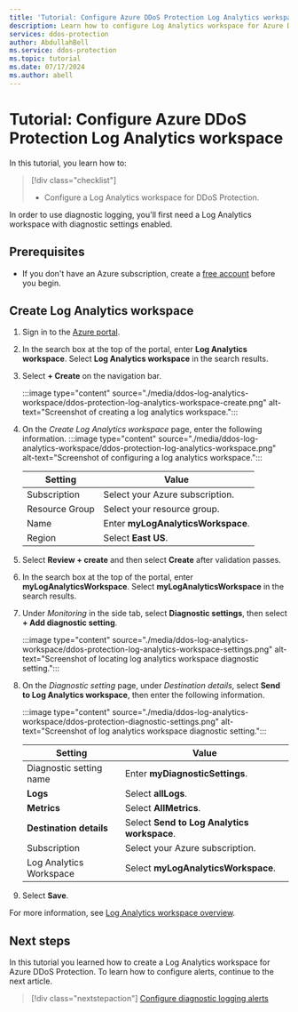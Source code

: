 ```yaml
---
title: 'Tutorial: Configure Azure DDoS Protection Log Analytics workspace'
description: Learn how to configure Log Analytics workspace for Azure DDoS Protection.
services: ddos-protection
author: AbdullahBell
ms.service: ddos-protection
ms.topic: tutorial
ms.date: 07/17/2024
ms.author: abell
---
```


# Tutorial: Configure Azure DDoS Protection Log Analytics workspace

In this tutorial, you learn how to:

> [!div class="checklist"]
> * Configure a Log Analytics workspace for DDoS Protection.

In order to use diagnostic logging, you'll first need a Log Analytics workspace with diagnostic settings enabled.

## Prerequisites

- If you don't have an Azure subscription, create a [free account](https://azure.microsoft.com/free/?WT.mc_id=A261C142F) before you begin.

## Create Log Analytics workspace


1. Sign in to the [Azure portal](https://portal.azure.com/).
1. In the search box at the top of the portal, enter **Log Analytics workspace**. Select **Log Analytics workspace** in the search results.
1. Select **+ Create** on the navigation bar.

    :::image type="content" source="./media/ddos-log-analytics-workspace/ddos-protection-log-analytics-workspace-create.png" alt-text="Screenshot of creating a log analytics workspace.":::

1. On the *Create Log Analytics workspace* page, enter the following information.
    :::image type="content" source="./media/ddos-log-analytics-workspace/ddos-protection-log-analytics-workspace.png" alt-text="Screenshot of configuring a log analytics workspace.":::

    | Setting | Value |
    |--|--|
    | Subscription | Select your Azure subscription. |   
    | Resource Group | Select your resource group.	 | 
    | Name | Enter **myLogAnalyticsWorkspace**. |
    | Region | Select **East US**. |
    
1. Select **Review + create** and then select **Create** after validation passes.
1. In the search box at the top of the portal, enter **myLogAnalyticsWorkspace**. Select **myLogAnalyticsWorkspace** in the search results.
1. Under *Monitoring* in the side tab, select **Diagnostic settings**, then select **+ Add diagnostic setting**.

    :::image type="content" source="./media/ddos-log-analytics-workspace/ddos-protection-log-analytics-workspace-settings.png" alt-text="Screenshot of locating log analytics workspace diagnostic setting.":::

1. On the *Diagnostic setting* page, under *Destination details*, select **Send to Log Analytics workspace**, then enter the following information.

    :::image type="content" source="./media/ddos-log-analytics-workspace/ddos-protection-diagnostic-settings.png" alt-text="Screenshot of log analytics workspace diagnostic setting.":::

    | Setting | Value |
    |--|--|
    | Diagnostic setting name | Enter **myDiagnosticSettings**. |
    |**Logs**| Select **allLogs**.|
    |**Metrics**| Select **AllMetrics**. |
    |**Destination details**| Select **Send to Log Analytics workspace**.|
    | Subscription | Select your Azure subscription. |   
    | Log Analytics Workspace | Select **myLogAnalyticsWorkspace**. | 
    
1. Select **Save**.

For more information, see [Log Analytics workspace overview](../azure-monitor/logs/log-analytics-workspace-overview.md).

## Next steps

In this tutorial you learned how to create a Log Analytics workspace for Azure DDoS Protection. To learn how to configure alerts, continue to the next article.

> [!div class="nextstepaction"]
> [Configure diagnostic logging alerts](ddos-diagnostic-alert-templates.md)
